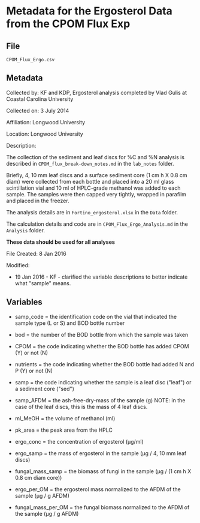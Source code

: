 # Metadata for the Ergosterol Data from the CPOM Flux Exp 

## File

`CPOM_Flux_Ergo.csv`

## Metadata

Collected by: KF and KDP, Ergosterol analysis completed by Vlad Gulis at Coastal Carolina University 

Collected on: 3 July 2014

Affiliation: Longwood University

Location: Longwood University

Description:

The collection of the sediment and leaf discs for %C and %N analysis is described in `CPOM_flux_break-down_notes.md` in the `lab_notes` folder.

Briefly, 4, 10 mm leaf discs and a surface sediment core (1 cm h X 0.8 cm diam) were collected from each bottle and placed into a 20 ml glass scintillation vial and 10 ml of HPLC-grade methanol was added to each sample. The samples were then capped very tightly, wrapped in parafilm and placed in the freezer.

The analysis details are in `Fortino_ergosterol.xlsx` in the `Data` folder.

The calculation details and code are in `CPOM_Flux_Ergo_Analysis.md` in the `Analysis` folder.

**These data should be used for all analyses**
 
File Created: 8 Jan 2016 

Modified: 

* 19 Jan 2016 - KF - clarified the variable descriptions to better indicate what "sample" means.

## Variables

* samp_code = the identification code on the vial that indicated the sample type (L or S) and BOD bottle number

* bod = the number of the BOD bottle from which the sample was taken

* CPOM = the code indicating whether the BOD bottle has added CPOM (Y) or not (N)

* nutrients = the code indicating whether the BOD bottle had added N and P (Y) or not (N)

* samp = the code indicating whether the sample is a leaf disc ("leaf") or a sediment core ("sed")

* samp_AFDM = the ash-free-dry-mass of the sample (g) NOTE: in the case of the leaf discs, this is the mass of 4 leaf discs.

* ml_MeOH = the volume of methanol (ml)

* pk_area = the peak area from the HPLC

* ergo_conc = the concentration of ergosterol (&mu;g/ml)

* ergo_samp = the mass of ergosterol in the sample (&mu;g / 4, 10 mm leaf discs)

* fungal_mass_samp = the biomass of fungi in the sample (&mu;g / (1 cm h X 0.8 cm diam core))

* ergo_per_OM = the ergosterol mass normalized to the AFDM of the sample (&mu;g / g AFDM)

* fungal_mass_per_OM = the fungal biomass normalized to the AFDM of the sample (&mu;g / g AFDM)
